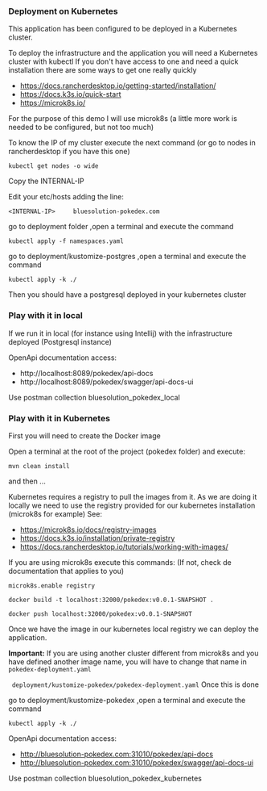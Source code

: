 ### Deployment on Kubernetes

This application has been configured to be deployed in a Kubernetes cluster.

To deploy the infrastructure and the application you will need a Kubernetes cluster with kubectl
If you don't have access to one and need a quick installation there are some ways to get one really quickly
- https://docs.rancherdesktop.io/getting-started/installation/
- https://docs.k3s.io/quick-start
- https://microk8s.io/

For the purpose of this demo I will use microk8s (a little more work is needed to be configured, but not too much)

To know the IP of my cluster execute the next command (or go to nodes in rancherdesktop if you have this one)

``` 
kubectl get nodes -o wide
```
Copy the INTERNAL-IP

Edit your etc/hosts adding the line:

``
<INTERNAL-IP>     bluesolution-pokedex.com
``

go to deployment folder ,open a terminal and execute the command

```
kubectl apply -f namespaces.yaml
```

go to deployment/kustomize-postgres ,open a terminal and execute the command

```
kubectl apply -k ./
```
Then you should have a postgresql deployed in your kubernetes cluster

### Play with it in local

If we run it in local (for instance using Intellij) with the infrastructure deployed (Postgresql instance) 

OpenApi documentation access:
- http://localhost:8089/pokedex/api-docs
- http://localhost:8089/pokedex/swagger/api-docs-ui

Use postman collection bluesolution_pokedex_local


### Play with it in Kubernetes

First you will need to create the Docker image

Open a terminal at the root of the project (pokedex folder) and execute:

```
mvn clean install
```
and then ...

Kubernetes requires a registry to pull the images from it.
As we are doing it locally we need to use the registry provided for our kubernetes installation (microk8s for example)
See:
- https://microk8s.io/docs/registry-images
- https://docs.k3s.io/installation/private-registry
- https://docs.rancherdesktop.io/tutorials/working-with-images/

If you are using microk8s execute this commands:
(If not, check de documentation that applies to you)

```
microk8s.enable registry

docker build -t localhost:32000/pokedex:v0.0.1-SNAPSHOT . 

docker push localhost:32000/pokedex:v0.0.1-SNAPSHOT 

```

Once we have the image in our kubernetes local registry we can deploy the application.

**Important:** If you are using another cluster different from microk8s and you have defined another image name, you will have to change that name in 
``
pokedex-deployment.yaml
``

`` 
deployment/kustomize-pokedex/pokedex-deployment.yaml
``
Once this is done 

go to deployment/kustomize-pokedex ,open a terminal and execute the command

```
kubectl apply -k ./
```


OpenApi documentation access:

- http://bluesolution-pokedex.com:31010/pokedex/api-docs
- http://bluesolution-pokedex.com:31010/pokedex/swagger/api-docs-ui

Use postman collection bluesolution_pokedex_kubernetes


